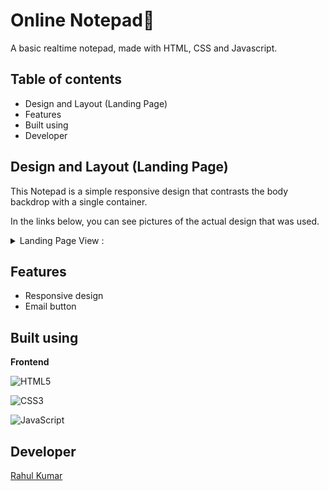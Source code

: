 # Online Notepad📝
A basic realtime notepad, made with HTML, CSS and Javascript.

## Table of contents
- Design and Layout (Landing Page)
- Features
- Built using
- Developer

## Design and Layout (Landing Page)

This Notepad is a simple responsive design that contrasts the body backdrop with a single container.

In the links below, you can see pictures of the actual design that was used.
<details>
<summary> Landing Page View :</summary>
<br>
<img width="100%" src="images/preview.png"/>
</details>


## Features
<ul>
<li>Responsive design</li>
<li>Email button</li>

</ul>

## Built using

<b>Frontend</b>


![HTML5](https://img.shields.io/badge/html5-%23E34F26.svg?style=for-the-badge&logo=html5&logoColor=white)

![CSS3](https://img.shields.io/badge/css3-%231572B6.svg?style=for-the-badge&logo=css3&logoColor=white)

![JavaScript](https://img.shields.io/badge/javascript-%23323330.svg?style=for-the-badge&logo=javascript&logoColor=%23F7DF1E)



## Developer

  <a href="https://github.com/iamrahul8" > Rahul Kumar </a>
  

  

